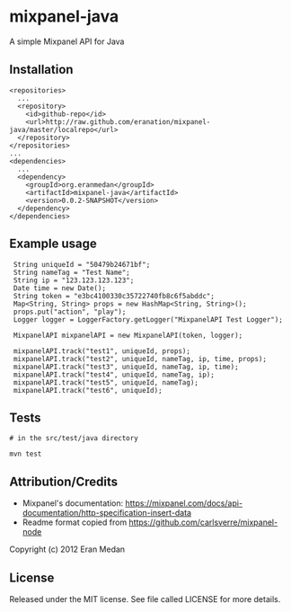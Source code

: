 mixpanel-java
=============

A simple Mixpanel API for Java


Installation
------------

    <repositories>
      ...
      <repository>
        <id>github-repo</id>
        <url>http://raw.github.com/eranation/mixpanel-java/master/localrepo</url>
      </repository>
    </repositories>
    ...
    <dependencies>
      ...
      <dependency>
        <groupId>org.eranmedan</groupId>
        <artifactId>mixpanel-java</artifactId>
        <version>0.0.2-SNAPSHOT</version>
      </dependency>
    </dependencies>
    

Example usage
-------------

     String uniqueId = "50479b24671bf";
     String nameTag = "Test Name";
     String ip = "123.123.123.123";
     Date time = new Date();
     String token = "e3bc4100330c35722740fb8c6f5abddc";
     Map<String, String> props = new HashMap<String, String>();
     props.put("action", "play");
     Logger logger = LoggerFactory.getLogger("MixpanelAPI Test Logger");
     
     MixpanelAPI mixpanelAPI = new MixpanelAPI(token, logger);
     
     mixpanelAPI.track("test1", uniqueId, props);
     mixpanelAPI.track("test2", uniqueId, nameTag, ip, time, props);
     mixpanelAPI.track("test3", uniqueId, nameTag, ip, time);
     mixpanelAPI.track("test4", uniqueId, nameTag, ip);
     mixpanelAPI.track("test5", uniqueId, nameTag);
     mixpanelAPI.track("test6", uniqueId);


Tests
-----

    # in the src/test/java directory
    
    mvn test

Attribution/Credits
-------------------

- Mixpanel's documentation: https://mixpanel.com/docs/api-documentation/http-specification-insert-data
- Readme format copied from https://github.com/carlsverre/mixpanel-node  


Copyright (c) 2012 Eran Medan

License
-------------------

Released under the MIT license.  See file called LICENSE for more details.